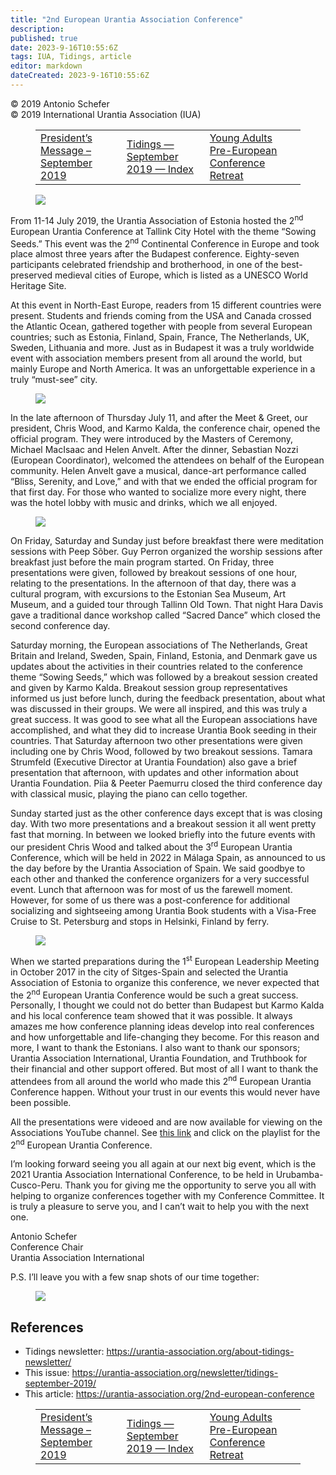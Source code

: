```yaml
---
title: "2nd European Urantia Association Conference"
description: 
published: true
date: 2023-9-16T10:55:6Z
tags: IUA, Tidings, article
editor: markdown
dateCreated: 2023-9-16T10:55:6Z
---
```


<p class="v-card v-sheet theme--light gray lighten-3 px-2">© 2019 Antonio Schefer<br>© 2019 International Urantia Association (IUA)</p>
<figure class="table chapter-navigator">
  <table>
    <tbody>
      <tr>
        <td>
        <a href="/en/article/Chris_Wood/presidents_message_september_2019">
          <span class="mdi mdi-arrow-left-drop-circle"></span><span class="pl-2">President’s Message – September 2019</span>
        </a>
        </td>
        <td>
        <a href="/en/index/articles_iua_tidings#tidings-september-2019">
          <span class="mdi mdi-book-open-variant"></span><span class="pl-2">Tidings — September 2019 — Index</span>
        </a>
        </td>
        <td>
        <a href="/en/article/Alex_Hehlert/young_adults_pre_european_conference">
          <span class="pr-2">Young Adults Pre-European Conference Retreat</span><span class="mdi mdi-arrow-right-drop-circle"></span>
        </a>
        </td>
      </tr>
    </tbody>
  </table>
</figure>


<figure id="Figure_1" class="image urantiapedia">
<img src="/image/article/IUA_Tidings/2nd-European-Conf-706x397.jpg">
</figure>

From 11-14 July 2019, the Urantia Association of Estonia hosted the 2<sup>nd</sup> European Urantia Conference at Tallink City Hotel with the theme “Sowing Seeds.” This event was the 2<sup>nd</sup> Continental Conference in Europe and took place almost three years after the Budapest conference. Eighty-seven participants celebrated friendship and brotherhood, in one of the best-preserved medieval cities of Europe, which is listed as a UNESCO World Heritage Site.

At this event in North-East Europe, readers from 15 different countries were present. Students and friends coming from the USA and Canada crossed the Atlantic Ocean, gathered together with people from several European countries; such as Estonia, Finland, Spain, France, The Netherlands, UK, Sweden, Lithuania and more. Just as in Budapest it was a truly worldwide event with association members present from all around the world, but mainly Europe and North America. It was an unforgettable experience in a truly “must-see” city.

<figure id="Figure_2" class="image urantiapedia">
<img src="/image/article/IUA_Tidings/Karmelo-300x226.jpg">
</figure>

In the late afternoon of Thursday July 11, and after the Meet & Greet, our president, Chris Wood, and Karmo Kalda, the conference chair, opened the official program. They were introduced by the Masters of Ceremony, Michael MacIsaac and Helen Anvelt. After the dinner, Sebastian Nozzi (European Coordinator), welcomed the attendees on behalf of the European community. Helen Anvelt gave a musical, dance-art performance called “Bliss, Serenity, and Love,” and with that we ended the official program for that first day. For those who wanted to socialize more every night, there was the hotel lobby with music and drinks, which we all enjoyed.

<figure id="Figure_3" class="image urantiapedia">
<img src="/image/article/IUA_Tidings/DSC05049-300x225.jpg">
</figure>

On Friday, Saturday and Sunday just before breakfast there were meditation sessions with Peep Sõber. Guy Perron organized the worship sessions after breakfast just before the main program started. On Friday, three presentations were given, followed by breakout sessions of one hour, relating to the presentations. In the afternoon of that day, there was a cultural program, with excursions to the Estonian Sea Museum, Art Museum, and a guided tour through Tallinn Old Town. That night Hara Davis gave a traditional dance workshop called “Sacred Dance” which closed the second conference day.

Saturday morning, the European associations of The Netherlands, Great Britain and Ireland, Sweden, Spain, Finland, Estonia, and Denmark gave us updates about the activities in their countries related to the conference theme “Sowing Seeds,” which was followed by a breakout session created and given by Karmo Kalda. Breakout session group representatives informed us just before lunch, during the feedback presentation, about what was discussed in their groups. We were all inspired, and this was truly a great success. It was good to see what all the European associations have accomplished, and what they did to increase Urantia Book seeding in their countries. That Saturday afternoon two other presentations were given including one by Chris Wood, followed by two breakout sessions. Tamara Strumfeld (Executive Director at Urantia Foundation) also gave a brief presentation that afternoon, with updates and other information about Urantia Foundation. Piia & Peeter Paemurru closed the third conference day with classical music, playing the piano can cello together.

Sunday started just as the other conference days except that is was closing day. With two more presentations and a breakout session it all went pretty fast that morning. In between we looked briefly into the future events with our president Chris Wood and talked about the 3<sup>rd</sup> European Urantia Conference, which will be held in 2022 in Málaga Spain, as announced to us the day before by the Urantia Association of Spain. We said goodbye to each other and thanked the conference organizers for a very successful event. Lunch that afternoon was for most of us the farewell moment. However, for some of us there was a post-conference for additional socializing and sightseeing among Urantia Book students with a Visa-Free Cruise to St. Petersburg and stops in Helsinki, Finland by ferry.

<figure id="Figure_4" class="image urantiapedia">
<img src="/image/article/IUA_Tidings/DSC07991-300x169.jpg">
</figure>

When we started preparations during the 1<sup>st</sup> European Leadership Meeting in October 2017 in the city of Sitges-Spain and selected the Urantia Association of Estonia to organize this conference, we never expected that the 2<sup>nd</sup> European Urantia Conference would be such a great success. Personally, I thought we could not do better than Budapest but Karmo Kalda and his local conference team showed that it was possible. It always amazes me how conference planning ideas develop into real conferences and how unforgettable and life-changing they become. For this reason and more, I want to thank the Estonians. I also want to thank our sponsors; Urantia Association International, Urantia Foundation, and Truthbook for their financial and other support offered. But most of all I want to thank the attendees from all around the world who made this 2<sup>nd</sup> European Urantia Conference happen. Without your trust in our events this would never have been possible.

All the presentations were videoed and are now available for viewing on the Associations YouTube channel. See [this link](https://www.youtube.com/channel/UC_a2gwYGKpctnii4_nx8_vA/playlists) and click on the playlist for the 2<sup>nd</sup> European Urantia Conference.

I’m looking forward seeing you all again at our next big event, which is the 2021 Urantia Association International Conference, to be held in Urubamba-Cusco-Peru. Thank you for giving me the opportunity to serve you all with helping to organize conferences together with my Conference Committee. It is truly a pleasure to serve you, and I can’t wait to help you with the next one.

Antonio Schefer  
Conference Chair  
Urantia Association International

P.S. I’ll leave you with a few snap shots of our time together:

<figure id="Figure_5" class="image urantiapedia">
<img src="/image/article/IUA_Tidings/EUr_conf_2.jpg">
</figure>

## References

- Tidings newsletter: https://urantia-association.org/about-tidings-newsletter/
- This issue: https://urantia-association.org/newsletter/tidings-september-2019/
- This article: https://urantia-association.org/2nd-european-conference

<figure class="table chapter-navigator">
  <table>
    <tbody>
      <tr>
        <td>
        <a href="/en/article/Chris_Wood/presidents_message_september_2019">
          <span class="mdi mdi-arrow-left-drop-circle"></span><span class="pl-2">President’s Message – September 2019</span>
        </a>
        </td>
        <td>
        <a href="/en/index/articles_iua_tidings#tidings-september-2019">
          <span class="mdi mdi-book-open-variant"></span><span class="pl-2">Tidings — September 2019 — Index</span>
        </a>
        </td>
        <td>
        <a href="/en/article/Alex_Hehlert/young_adults_pre_european_conference">
          <span class="pr-2">Young Adults Pre-European Conference Retreat</span><span class="mdi mdi-arrow-right-drop-circle"></span>
        </a>
        </td>
      </tr>
    </tbody>
  </table>
</figure>
